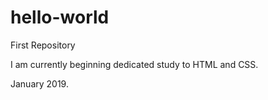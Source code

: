 # hello-world
First Repository

I am currently beginning dedicated study to HTML and CSS.  

January 2019.
